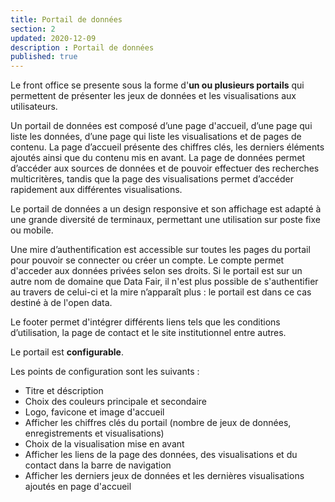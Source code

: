 ```yaml
---
title: Portail de données
section: 2
updated: 2020-12-09
description : Portail de données
published: true
---
```


Le front office se presente sous la forme d'**un ou plusieurs portails** qui permettent de présenter les jeux de données et les visualisations aux utilisateurs.

Un portail de données est composé d’une page d'accueil, d’une page qui liste les données, d’une page qui liste les visualisations et de pages de contenu.
La page d’accueil présente des chiffres clés, les derniers éléments ajoutés ainsi que du contenu mis en avant.
La page de données permet d’accéder aux sources de données et de pouvoir effectuer des recherches multicritères, tandis que la page des visualisations permet d’accéder rapidement aux différentes visualisations.

Le portail de données a un design responsive et son affichage est adapté à une grande diversité de terminaux, permettant une utilisation sur poste fixe ou mobile.

Une mire d’authentification est accessible sur toutes les pages du portail pour pouvoir se connecter ou créer un compte. Le compte permet d'acceder aux données privées selon ses droits. Si le portail est sur un autre nom de domaine que Data Fair, il n'est plus possible de s'authentifier au travers de celui-ci et la mire n’apparaît plus : le portail est dans ce cas destiné à de l'open data.

Le footer permet d'intégrer différents liens tels que les conditions d’utilisation, la page de contact et le site institutionnel entre autres.

Le portail est **configurable**.

Les points de configuration sont les suivants :
* Titre et déscription
* Choix des couleurs principale et secondaire
* Logo, favicone et image d'accueil
* Afficher les chiffres clés du portail (nombre de jeux de données, enregistrements et visualisations)
* Choix de la visualisation mise en avant
* Afficher les liens de la page des données, des visualisations et du contact dans la barre de navigation
* Afficher les derniers jeux de données et les dernières visualisations ajoutés en page d'accueil
